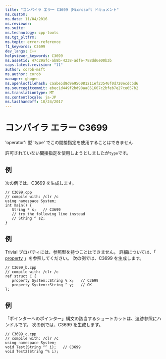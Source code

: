 ```yaml
---
title: "コンパイラ エラー C3699 |Microsoft ドキュメント"
ms.custom: 
ms.date: 11/04/2016
ms.reviewer: 
ms.suite: 
ms.technology: cpp-tools
ms.tgt_pltfrm: 
ms.topic: error-reference
f1_keywords: C3699
dev_langs: C++
helpviewer_keywords: C3699
ms.assetid: 47c29afc-ab8b-4238-adfe-788dd6e00b3b
caps.latest.revision: "11"
author: corob-msft
ms.author: corob
manager: ghogen
ms.openlocfilehash: caabe5d8d9e956081211ef23546f0d720ecdcbd6
ms.sourcegitcommit: ebec1d449f2bd98aa851667c2bfeb7e27ce657b2
ms.translationtype: MT
ms.contentlocale: ja-JP
ms.lasthandoff: 10/24/2017
---
```

# <a name="compiler-error-c3699"></a>コンパイラ エラー C3699
'operator': 型 'type' でこの間接指定を使用することはできません  
  
 許可されていない間接指定を使用しようとしましたが`type`です。  
  
## <a name="example"></a>例  
 次の例では、C3699 を生成します。  
  
```  
// C3699.cpp  
// compile with: /clr /c  
using namespace System;  
int main() {  
   String * s;   // C3699  
   // try the following line instead  
   // String ^ s2;  
}  
```  
  
## <a name="example"></a>例  
 Trivial プロパティには、参照型を持つことはできません。 詳細については、「 [property](../../windows/property-cpp-component-extensions.md) 」を参照してください。 次の例では、C3699 を生成します。  
  
```  
// C3699_b.cpp  
// compile with: /clr /c  
ref struct C {  
   property System::String % x;   // C3699  
   property System::String ^ y;   // OK  
};  
```  
  
## <a name="example"></a>例  
 「ポインターへのポインター」構文の該当するショートカットは、追跡参照にハンドルです。 次の例では、C3699 を生成します。  
  
```  
// C3699_c.cpp  
// compile with: /clr /c  
using namespace System;  
void Test(String ^^ i);   // C3699  
void Test2(String ^% i);  
```